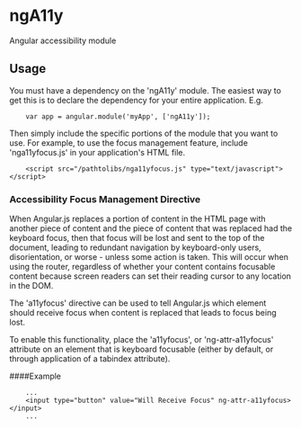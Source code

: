 ngA11y
======

Angular accessibility module


## Usage

You must have a dependency on the 'ngA11y' module. The easiest way to get this is to declare the dependency for your entire application. E.g.

```
    var app = angular.module('myApp', ['ngA11y']);
```

Then simply include the specific portions of the module that you want to use. For example, to use the focus management feature, include 'nga11yfocus.js' in your application's HTML file.

```
	<script src="/pathtolibs/nga11yfocus.js" type="text/javascript"></script>
```

### Accessibility Focus Management Directive

When Angular.js replaces a portion of content in the HTML page with another piece of content and the piece of content that was replaced had the keyboard focus, then that focus will be lost and sent to the top of the document, leading to redundant navigation by keyboard-only users, disorientation, or worse - unless some action is taken. This will occur when using the router, regardless of whether your content contains focusable content because screen readers can set their reading cursor to any location in the DOM.

The 'a11yfocus' directive can be used to tell Angular.js which element should receive focus when content is replaced that leads to focus being lost.

To enable this functionality, place the 'a11yfocus', or 'ng-attr-a11yfocus' attribute on an element that is keyboard focusable (either by default, or through application of a tabindex attribute).

####Example

```
    ...
    <input type="button" value="Will Receive Focus" ng-attr-a11yfocus></input>
    ...
```
